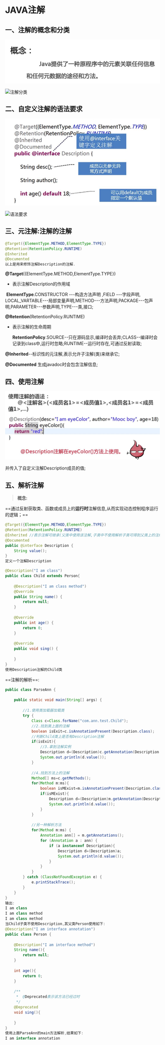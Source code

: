 # JAVA注解

## 一、注解的概念和分类

![概念](images/概念.jpg)

![注解分类](E:\Java进阶(note)\注解解析\images\注解分类.jpg)

## 二、自定义注解的语法要求

![自定义语法](images/自定义语法.jpg)

![语法要求](E:\Java进阶(note)\注解解析\images\语法要求.jpg)

## 三、元注解:注解的注解

```java
@Target({ElementType.METHOD,ElementType.TYPE})
@Retention(RetentionPolicy.RUNTIME)
@Inherited
@Documented
以上是用来修饰注解Description的注解.
```

 **@Target**({ElementType.METHOD,ElementType.TYPE})

- 表示注解Description的作用域

​       **ElementType**.CONSTRUCTOR ---构造方法声明 ,FIELD ---字段声明, LOCAL_VARTABLE---局部变量声明,METHOD---方法声明,PACKAGE---包声明,PARAMETER---参数声明,TYPE---类,接口;

**@Retention**(RetentionPolicy.RUNTIME)

- 表示注解的生命周期

  **RetentionPolicy**.SOURCE--只在源码显示,编译时会丢弃;CLASS--编译时会记录到class中,运行时忽略;RUNTIME--运行时存在,可通过反射读取;

**@Inherited**--标识性的元注解,表示允许子注解(类)来继承它;

**@Documented** 生成javadoc时会包含注解信息;

## 四、使用注解                             

![使用自定义注解](images/使用自定义注解.jpg)

并传入了自定义注解Description成员的值;

## 五、解析注解

> **概念:**

​     ==通过反射获取类、函数或成员上的**运行时**注解信息,从而实现动态控制程序运行的逻辑；==

```java
@Target({ElementType.METHOD,ElementType.TYPE})
@Retention(RetentionPolicy.RUNTIME)
@Inherited //表示注解可继承(父类中使用该注解,子类中不使用解析子类可得到父类上的注解信息--即成员值)
@Documented
public @interface Description { 
    String value();
}
定义一个注解Description
```

```java
@Description("I am class")
public class Child extends Person{

    @Description("I am class method")
    @Override
    public String name() {
        return null;
    }

    @Override
    public int age() {
        return 0;
    }

    @Override
    public void sing() {

    }
}
使用Description注解的Child类
```

==注解的解析==:

```java
public class ParseAnn {

    public static void main(String[] args) {

        //1.使用类加载器加载类
        try {
            Class c=Class.forName("com.ann.test.Child");
            //2.找到类上面的注解
            boolean isExit=c.isAnnotationPresent(Description.class);
            //判断Child类上是否有Description注解
            if(isExit){
                //3.拿到注解实例
                Description d=(Description)c.getAnnotation(Description.class);
                System.out.println(d.value());
            }

            //4.找到方法上的注解
            Method[] ms=c.getMethods();
            for(Method m:ms){
                boolean isMExist=m.isAnnotationPresent(Description.class);
                if(isMExist){
                    Description d=(Description)m.getAnnotation(Description.class);
                    System.out.println(d.value());
                }
            }

            //另一种解析方法
            for(Method m:ms) {
                Annotation ann[] = m.getAnnotations();
                for (Annotation a : ann) {
                    if (a instanceof Description){
                        Description d=(Description)a;
                        System.out.println(d.value());
                    }
                }
            }
        } catch (ClassNotFoundException e) {
            e.printStackTrace();
        }
    }
}
输出:
I am class
I am class method
I am class method
当Child子类不使用Description,其父类Person使用如下:
@Description("I am interface annotation")
public class Person {

    @Description("I am interface method")
    String name(){
        return null;
    }

    int age(){
        return 0;
    }

    /**
     *  @Deprecated表示该方法已经过时
     */
    @Deprecated
    void sing(){

    }
}
使用上面ParseAnn的main方法解析,结果如下:
I am interface annotation
```

